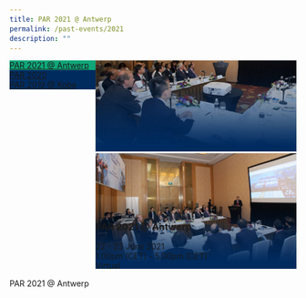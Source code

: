 ```yaml
---
title: PAR 2021 @ Antwerp
permalink: /past-events/2021
description: ""
---
```

<style>
	.bp-section-pagetitle {display:none;}
	#main-content	.is-hidden-touch {display:none!important;}
	#main-content .bp-section {padding:0!important;}
	#main-content .col {width:100%!important;margin:0!important;}
	.tab {display:flex;flex-wrap:nowrap;}
	.tab-nav {width:30%;}
	.tab-nav ul {list-style:none;padding:0;margin:0;}
	.tab-nav ul li {background:#002b5f;color:#fff;}
	.tab-nav ul li.active {background:#0fa678;}
	.tab-content {position:relative;width:70%;margin:0!important;}
	.tab-content figcaption {position:absolute;left:0;bottom:0;}
	.tab-content figcaption ul {list-style:none;padding:0;margin:0;}
</style>
<div class="tab">
	<div class="tab-nav">
		<ul>
			<li class="active"><a href="/past-events/2021">PAR 2021 @ Antwerp</a></li>
			<li><a href="/past-events/2020">PAR 2020</a></li>
			<li><a href="/past-events/2019">PAR 2019 @ Kobe</a></li>
		</ul>
	</div>
	<figure class="tab-content">
		<img src="/images/Past%20Events/2021/bg-par-2021-m.jpg" class="is-hidden-desktop"/>
		<img src="/images/Past%20Events/2021/bg-par-2021-d.jpg" />
		<figcaption>
			<h3>PAR 2021 @ Antwerp</h3>
			<ul>
				<li>22 - 23 June 2021</li>
				<li>1.00pm (CET) - 5.00pm (CET)</li>
				<li>Virtual</li>
			</ul>
		</figcaption>
	</figure>
</div>
<p>PAR 2021 @ Antwerp</p>